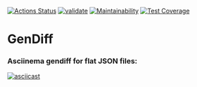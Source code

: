 [![Actions Status](https://github.com/onlydisco/frontend-project-46/workflows/hexlet-check/badge.svg)](https://github.com/onlydisco/frontend-project-46/actions)
[![validate](https://github.com/onlydisco/frontend-project-46/actions/workflows/validate.yml/badge.svg)](https://github.com/onlydisco/frontend-project-46/actions/workflows/validate.yml)
[![Maintainability](https://api.codeclimate.com/v1/badges/36be9d23cbbeade1906f/maintainability)](https://codeclimate.com/github/onlydisco/frontend-project-46/maintainability)
[![Test Coverage](https://api.codeclimate.com/v1/badges/36be9d23cbbeade1906f/test_coverage)](https://codeclimate.com/github/onlydisco/frontend-project-46/test_coverage)

# GenDiff

### Asciinema gendiff for flat JSON files:
[![asciicast](https://asciinema.org/a/538546.svg)](https://asciinema.org/a/538546)